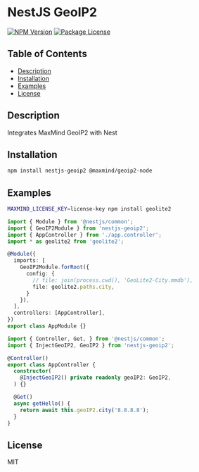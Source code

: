 # NestJS GeoIP2

<a href="https://www.npmjs.com/package/nestjs-geoip2"><img src="https://img.shields.io/npm/v/nestjs-geoip2.svg" alt="NPM Version" /></a>
<a href="https://www.npmjs.com/package/nestjs-geoip2"><img src="https://img.shields.io/npm/l/nestjs-geoip2.svg" alt="Package License" /></a>

## Table of Contents

- [Description](#description)
- [Installation](#installation)
- [Examples](#examples)
- [License](#license)

## Description
Integrates MaxMind GeoIP2 with Nest

## Installation

```bash
npm install nestjs-geoip2 @maxmind/geoip2-node
```

## Examples

```bash
MAXMIND_LICENSE_KEY=license-key npm install geolite2
```

```ts
import { Module } from '@nestjs/common';
import { GeoIP2Module } from 'nestjs-geoip2';
import { AppController } from './app.controller';
import * as geolite2 from 'geolite2';

@Module({
  imports: [
    GeoIP2Module.forRoot({
      config: {
        // file: join(process.cwd(), 'GeoLite2-City.mmdb'),
        file: geolite2.paths.city,
      }
    }),
  ],
  controllers: [AppController],
})
export class AppModule {}
```

```ts
import { Controller, Get, } from '@nestjs/common';
import { InjectGeoIP2, GeoIP2 } from 'nestjs-geoip2';

@Controller()
export class AppController {
  constructor(
    @InjectGeoIP2() private readonly geoIP2: GeoIP2,
  ) {}

  @Get()
  async getHello() {
    return await this.geoIP2.city('8.8.8.8');
  }
}
```

## License

MIT
